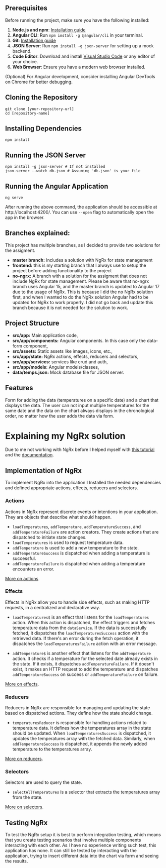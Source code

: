 ## Prerequisites

Before running the project, make sure you have the following installed:

1. **Node.js and npm**: [Installation guide](https://nodejs.org/en/download/)
2. **Angular CLI**: Run `npm install -g @angular/cli` in your terminal.
3. **Git**: [Installation guide](https://git-scm.com/book/en/v2/Getting-Started-Installing-Git)
4. **JSON Server**: Run `npm install -g json-server` for setting up a mock backend.
5. **Code Editor**: Download and install [Visual Studio Code](https://code.visualstudio.com/) or any editor of your choice.
6. **Web Browser**: Ensure you have a modern web browser installed.

(Optional) For Angular development, consider installing Angular DevTools on Chrome for better debugging.

## Cloning the Repository

```
git clone [your-repository-url]
cd [repository-name]
```

## Installing Dependencies

```
npm install
```

## Running the JSON Server

```
npm install -g json-server # If not installed
json-server --watch db.json # Assuming 'db.json' is your file
```

## Running the Angular Application

```
ng serve
```

After running the above command, the application should be accessible at http://localhost:4200/.
You can use `--open` flag to automatically open the app in the browser.

## Branches explained:

This project has multiple branches, as I decided to provide two solutions for the assigment.

- **master branch:** Includes a solution with NgRx for state management
- **frontend:** this is my starting branch that I always use to setup the project before adding functionality to the project
- **no-ngrx:** A branch with a solution for the assigment that does not include NgRx for state management. Please be aware that no-ngrx branch uses Angular 15, and the master branch is updated to Angular 17 due to the usage of NgRx. This is because I did the no NgRx solution first, and when I wanted to do the NgRx solution Angular had to be updated for NgRx to work properly. I did not go back and update this branch because it is not needed for the solution to work.

## Project Structure

- **src/app:** Main application code,
- **src/app/components:** Angular components. In this case only the data-form component,
- **src/assets:** Static assets like images, icons, etc.,
- **src/app/state:** NgRx actions, effects, reducers and selectors,
- **src/app/services:** services like crud and auth,
- **src/app/models:** Angular models/classes,
- **data/temps.json:** Mock database file for JSON server.

## Features

Form for adding the data (temperatures on a specific date) and a chart that displays the data. The user can not input multiple temperatures for the same date and the data on the chart always displays in the chronological order, no matter how the user adds the data via form.

# Explaining my NgRx solution

Due to me not working with NgRx before I helped myself with [this tutorial](https://www.youtube.com/watch?v=kx0VTgTtSBg&ab_channel=JoshuaMorony) and the [documentation](https://ngrx.io/).

## Implementation of NgRx

To implement NgRx into the application I Installed the needed dependencies and defined appropriate actions, effects, reducers and selectors.

### Actions

Actions in NgRx represent discrete events or intentions in your application. They are objects that describe what should happen.

- `loadTemperatures`, `addTemperature`, `addTemperatureSuccess`, and `addTemperatureFailure` are action creators. They create actions that are dispatched to initiate state changes.
- `loadTemperatures` is used to request temperature data.
- `addTemperature` is used to add a new temperature to the state.
- `addTemperatureSuccess` is dispatched when adding a temperature is successful.
- `addTemperatureFailure` is dispatched when adding a temperature encounters an error.

[More on actions](https://ngrx.io/guide/store/actions).

### Effects

Effects in NgRx allow you to handle side effects, such as making HTTP requests, in a centralized and declarative way.

- `loadTemperatures$` is an effect that listens for the `loadTemperatures` action. When this action is dispatched, the effect triggers and fetches temperature data from the `dataService`. If the data is successfully fetched, it dispatches the `loadTemperaturesSuccess` action with the retrieved data. If there's an error during the fetch operation, it dispatches the `loadTemperaturesFailure` action with an error message.

- `addTemperature$` is another effect that listens for the `addTemperature` action. It checks if a temperature for the selected date already exists in the state. If it exists, it dispatches `addTemperatureFailure`. If it doesn't exist, it makes an HTTP request to add the temperature and dispatches `addTemperatureSuccess` on success or `addTemperatureFailure` on failure.

[More on effects](https://ngrx.io/guide/effects).

### Reducers

Reducers in NgRx are responsible for managing and updating the state based on dispatched actions. They define how the state should change.

- `temperaturesReducer` is responsible for handling actions related to temperature data. It defines how the temperatures array in the state should be updated. When `loadTemperaturesSuccess` is dispatched, it updates the temperatures array with the fetched data. Similarly, when `addTemperatureSuccess` is dispatched, it appends the newly added temperature to the temperatures array.

[More on reducers](https://ngrx.io/guide/store/reducers).

### Selectors

Selectors are used to query the state.

- `selectAllTemperatures` is a selector that extracts the temperatures array from the state.

[More on selectors](https://ngrx.io/guide/store/selectors).

## Testing NgRx

To test the NgRx setup it is best to perform integration testing, which means that you create testing scenarios that involve multiple components interacting with each other. As I have no experience writing such test, this application has none. It can still be tested by interacting with the application, trying to insert different data into the chart via form and seeing the results.
